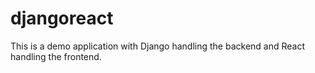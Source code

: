 # djangoreact
This is a demo application with Django handling the backend and React handling the frontend.
